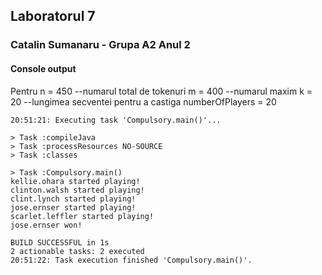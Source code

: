 ## Laboratorul 7
### Catalin Sumanaru - Grupa A2 Anul 2

#### Console output
Pentru
n = 450 --numarul total de tokenuri
m = 400 --numarul maxim
k = 20 --lungimea secventei pentru a castiga
numberOfPlayers = 20
```
20:51:21: Executing task 'Compulsory.main()'...

> Task :compileJava
> Task :processResources NO-SOURCE
> Task :classes

> Task :Compulsory.main()
kellie.ohara started playing!
clinton.walsh started playing!
clint.lynch started playing!
jose.ernser started playing!
scarlet.leffler started playing!
jose.ernser won!

BUILD SUCCESSFUL in 1s
2 actionable tasks: 2 executed
20:51:22: Task execution finished 'Compulsory.main()'.
```